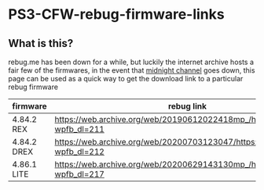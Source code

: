 # PS3-CFW-rebug-firmware-links

## What is this?
rebug.me has been down for a while, but luckily the internet archive hosts a fair few of the firmwares, 
in the event that [midnight channel](https://archive.midnightchannel.net/SonyPS/Firmware/?cat=rebug) goes down,
this page can be used as a quick way to get the download link to a particular rebug firmware


|firmware | rebug link | PSSF file | MD5 |
|---------|------------|-----------|-----|
| 4.84.2 REX | https://web.archive.org/web/20190612022418mp_/https://rebug.me/?wpfb_dl=211 | https://web.archive.org/web/20201031062437/https://playstationscenefiles.com/rebug/REBUG_4.84.2_REX_0835d81e3c581f3bdfdfbe86fca5e192_PS3UPDAT.PUP | 0835d81e3c581f3bdfdfbe86fca5e192 |
| 4.84.2 DREX | https://web.archive.org/web/20200703123047/https://rebug.me/?wpfb_dl=212 | https://web.archive.org/web/20201031062347/https://playstationscenefiles.com/rebug/REBUG_4.84.2_D-REX_9211252d41841461c6299bfad48fa7f1_PS3UPDAT.PUP | 9211252d41841461c6299bfad48fa7f1 |
| 4.86.1 LITE | https://web.archive.org/web/20200629143130mp_/https://rebug.me/?wpfb_dl=217 | https://web.archive.org/web/20201007002023/https://playstationscenefiles.com/rebug/REBUG_4.86.1_LITE_a2c79919cafdbb50ccb5ee9589245380_PS3UPDAT.PUP | a2c79919cafdbb50ccb5ee9589245380 |
